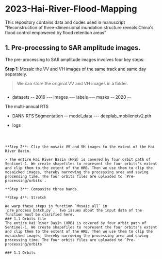 # 2023-Hai-River-Flood-Mapping
This repository contains data and codes used in manuscript "Reconstruction of three-dimensional inundation structure reveals China's flood control empowered by flood retention areas"
## 1. Pre-processing to SAR amplitude images.
The pre-processing to SAR amplitude images involves four key steps:

**Step 1**: Mosaic the VV and VH images of the same track and same day separately.
> We can store the original VV and VH images in a folder.
> ```sh
- datasets
-- 2019
--- images
--- labels
--- masks
-- 2020
-- 
 
The multi-annual RTS 
- DANN RTS Segmentation
-- model_data
--- deeplab_mobilenetv2.pth

- logs
```



**Step 2**: Clip the mosaic VV and VH images to the extent of the Hai River Basin.

> The entire Hai River Basin (HRB) is covered by four orbit path of Sentinel-1. We create shapefiles to represent the four orbits's extent and clip them to the extent of the HRB. Then we use them to clip the mosaicked images, thereby narrowing the processing area and saving processing time. The four orbits files are uploaded to `Pre-processing/orbits`. 

**Step 3**: Composite three bands. 

**Step 4**: Stretch

We warp these steps in function `Mosaic_all` in  `pre_process_batch.py`.  Two issues about the input data of the function must be clarified here.
### 1.1 Orbits file
The entire Hai River Basin (HRB) is covered by four orbit path of Sentinel-1. We create shapefiles to represent the four orbits's extent and clip them to the extent of the HRB. Then we use them to clip the mosaicked images, thereby narrowing the processing area and saving processing time. The four orbits files are uploaded to `Pre-processing/orbits`

### 1.1 Orbits
